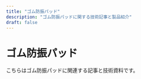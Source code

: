 ```yaml
---
title: "ゴム防振パッド"
description: "ゴム防振パッドに関する技術記事と製品紹介"
draft: false
---
```


# ゴム防振パッド

こちらはゴム防振パッドに関連する記事と技術資料です。